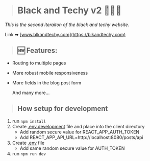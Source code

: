 > # Black and Techy v2 👨🏾‍💻

_This is the second iteraiton of the black and techy website._

Link ➡ [www.blkandtechy.com](https://blkandtechy.com)

> ## 🆕 Features:

- Routing to multiple pages
- More robust mobile responsiveness
- More fields in the blog post form

  And many more...

> ## How setup for development

1. run `npm install`
2. Create <u>.env.development</u> file and place into the client directory
   - Add random secure value for REACT_APP_AUTH_TOKEN
   - Add REACT_APP_API_URL=http://localhost:8080/posts/api
3. Create <u>.env</u> file
   - Add same random secure value for AUTH_TOKEN
4. run `npm run dev`

